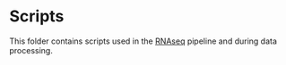 # Scripts
This folder contains scripts used in the [RNAseq](MB599/RNAseq_pipeline.md) pipeline and during data processing. 
